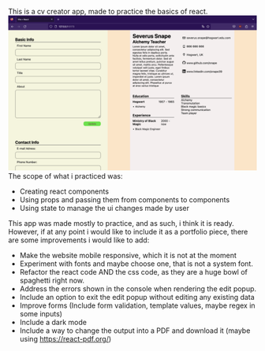 This is a cv creator app, made to practice the basics of react. 
![App screenshot](src/assets/app-screenshot.png)
The scope of what i practiced was:
- Creating react components
- Using props and passing them from components to components
- Using state to manage the ui changes made by user

This app was made mostly to practice, and as such, i think it is ready. However, if at any point i would like to include it as a portfolio piece, there are some improvements i would like to add: 
- Make the website mobile responsive, which it is not at the moment
- Experiment with fonts and maybe choose one, that is not a system font. 
- Refactor the react code AND the css code, as they are a huge bowl of spaghetti right now. 
- Address the errors shown in the console when rendering the edit popup.
- Include an option to exit the edit popup without editing any existing data
- Improve forms (Include form validation, template values, maybe regex in some inputs)
- Include a dark mode
- Include a way to change the output into a PDF and download it (maybe using https://react-pdf.org/)

